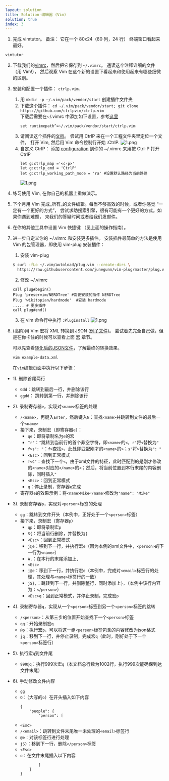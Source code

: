 ```yaml
---
layout: solution
title: Solution-编辑器 (Vim)
solution: true
index: 3
---
```


1. 完成 vimtutor。 备注： 它在一个 80x24（80 列，24 行） 终端窗口看起来最好。
  ```bash
  vimtutor
  ```
2. 下载我们的[vimrc](https://missing-semester-cn.github.io/2020/files/vimrc)，然后把它保存到 `~/.vimrc`。 通读这个注释详细的文件 （用 Vim!）， 然后观察 Vim 在这个新的设置下看起来和使用起来有哪些细微的区别。
3. 安装和配置一个插件： `ctrlp.vim`.
   1. 用 `mkdir -p ~/.vim/pack/vendor/start` 创建插件文件夹
   2. 下载这个插件： `cd ~/.vim/pack/vendor/start; git clone https://github.com/ctrlpvim/ctrlp.vim`   
   下载后需要在~/.vimrc 中添加如下设置，参考[这里](http://ctrlpvim.github.io/ctrlp.vim/#installation)
       ```vim
       set runtimepath^=~/.vim/pack/vendor/start/ctrlp.vim 
       ```
   1. 请阅读这个插件的[文档](https://github.com/ctrlpvim/ctrlp.vim/blob/master/readme.md)。 尝试用 CtrlP 来在一个工程文件夹里定位一个文件， 打开 Vim, 然后用 Vim 命令控制行开始 :CtrlP.  ![1.png]({{site.url}}/2020/solutions/images/3/1.png)
   2. 自定义 CtrlP： 添加 [configuration](https://github.com/ctrlpvim/ctrlp.vim/blob/master/readme.md#basic-options) 到你的 ~/.vimrc 来用按 Ctrl-P 打开 CtrlP
       ```vim
       let g:ctrlp_map ='<c-p>' 
       let g:ctrlp_cmd = 'CtrlP'
       let g:ctrlp_working_path_mode = 'ra' #设置默认路径为当前路径
       ```
       ![1.png]({{site.url}}/2020/solutions/images/3/2.png)
4. 练习使用 Vim, 在你自己的机器上重做演示。
5. 下个月用 Vim 完成_所有_的文件编辑。每当不够高效的时候，或者你感觉 “一定有一个更好的方式”， 尝试求助搜索引擎，很有可能有一个更好的方式。如果你遇到难题， 来我们的答疑时间或者给我们发邮件。
6. 在你的其他工具中设置 Vim 快捷键 （见上面的操作指南）。
7. 进一步自定义你的 ~/.vimrc 和安装更多插件。
  安装插件最简单的方法是使用 Vim 的包管理器，即使用 vim-plug 安装插件：
   1. 安装 vim-plug
    ```bash
    $ curl -fLo ~/.vim/autoload/plug.vim --create-dirs \
      https://raw.githubusercontent.com/junegunn/vim-plug/master/plug.vim
    ```
   2. 修改 ~/.vimrc
    ```vim
    call plug#begin()
    Plug 'preservim/NERDTree' #需要安装的插件 NERDTree
    Plug 'wikitopian/hardmode'  #安装 hardmode
    ..... # 更多插件
    call plug#end()
    ```
   3. 在 vim 命令行中执行 `:PlugInstall`
 ![1.png]({{site.url}}/2020/solutions//images/3/3.png)
8. (高阶)用 Vim 宏将 XML 转换到 JSON ([例子文件](https://missing-semester-cn.github.io/2020/files/example-data.xml))。 尝试着先完全自己做，但是在你卡住的时候可以查看上面 [宏](https://missing-semester-cn.github.io/2020/editors/#macros) 章节。  

    可以先查看[转化后的JSON文件]({{site.url}}/2020/solutions/demoCode/3/example-data.json)，了解最终的转换效果。
    ```bash
    vim example-data.xml
    ```
    在`vim`编辑页面中执行以下步骤：
*   1).  删除首尾两行         
     *    `Gdd`：跳转到最后一行，并删除该行        
     *    `ggdd`： 跳转到第一行，并删除该行

*   2).  录制寄存器`e`，实现对`<name>`标签的处理 
     *    `/<name>`，再键入`Enter`，然后键入`N`：查找`<name>`并跳转到文件的最后一个`<name>`
     *    接下来，录制宏（即寄存器`e`）：        
          *    `qe`：即将录制名为`e`的宏       
          *    `^r"`：`^`跳转到当前行的首个非空字符，即`<name>`的`<`，`r"`将`<`替换为`"`       
          *    `f>s": "`：`f>`查找`>`，此处即匹配刚才的`<name>`的`>`；`s"`将`>`替换为`": "`      
          *    `<Esc>`：回到正常模式       
          *    `f<C"`：查找下一个`<`，由于xml文件的特征，此时匹配到的是刚才修改的`<name>`对应的`</name>`的`<`；然后，将当前位置到本行末尾的内容删除，同时插入`"`       
          *    `<Esc>`：回到正常模式       
          *    `q`：停止录制，寄存器`e`完成
     *    寄存器`e`的效果示例：将`<name>Mike</name>`修改为`"name": "Mike"`  

*   3).  录制寄存器`p`，实现对`<person>`标签的处理
    *   `gg`：跳转到文件开头（本例中，正好处于一个`<person>`标签）
    *   接下来，录制宏（寄存器`p`）
        *   `qp`：即将录制宏`p`
        *   `S{`：将当前行删除，并替换为`{`
        *   `<Esc>`：回到正常模式
        *   `j@e`：移到下一行，并执行宏`e`（因为本例的xml文件中，`<person>`的下一行为`<name>`）
        *   `A,`：在本行的末尾添加上`,`
        *   `<Esc>`
        *   `j@e`：移到下一行，并执行宏`e`（本例中，完成对`<email>`标签行的处理，其处理与`<name>`标签行的一致）
        *   `jS},`：跳转到下一行，并删除整行，同时添加上`},`（本例中该行内容为：`</person>`）
        *   `<Esc>q`：回到正常模式，并停止录制，完成宏`p`
*   4).  录制寄存器`q`，实现从一个`<person>`标签到另一个`<person>`标签的跳转
    *   `/<person>`：从第三步的位置开始查找下一个`<person>`标签
    *   `qq`：开始录制宏`q`
    *   `@p`：执行宏`p`，可以将这一组`<person>`标签包含的内容修改为json格式
    *   `jq`：移到下一行，并停止录制，完成宏`q`（此时，刚好处于下一个`<person>`标签行）
*   5).  执行宏`q`到文件尾
    *   `999@q`：执行999次宏`q`（本文档总行数为1002行，执行999次能确保到达文件末尾）
*   6).  手动修改文件内容
    *   `gg`
    *   `O`：（大写的`o`）在开头插入如下内容
        ```shell
        {
            "people": {
                "person": [
        ```
    *   `<Esc>`
    *   `/<email>`：跳转到文件末尾唯一未处理的`<email>`标签行
    *   `@e`：对该标签行进行处理
    *   `jS}`：移到下一行，删除`</person>`标签
    *   `<Esc>`
    *   `o`：在文件末尾插入以下内容
        ```shell
                ]
            }
        }
        ```
